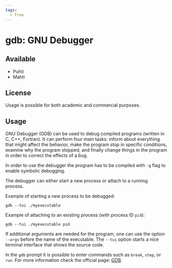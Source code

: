 ```yaml
---
tags:
  - Free
---
```


# gdb: GNU Debugger

## Available

- Puhti
- Mahti

## License

Usage is possible for both academic and commercial purposes.

## Usage

GNU Debugger (GDB) can be used to debug compiled programs (written in C, C++,
Fortran). It can perform four main tasks: inform about everything that might
affect the behavior, make the program stop in specific conditions, examine why
the program stopped, and finally change things in the program in order to
correct the effects of a bug.

In order to use the debugger the program has to be compiled with `-g` flag to
enable symbolic debugging.

The debugger can either start a new process or attach to a running process.

Example of starting a new process to be debugged:

```
gdb --tui ./myexecutable
```

Example of attaching to an existing process (with process ID `pid`):

```
gdb --tui ./myexecutable pid
```

If additional arguments are needed for the program, one can use the option
`--args` before the name of the executable. The `--tui` option starts a nice
terminal interface that shows the source code.

In the `gdb` prompt it is possible to enter commands such as `break`, `step`,
or `run`. For more information check the official page:
[GDB](https://www.gnu.org/software/gdb/).
